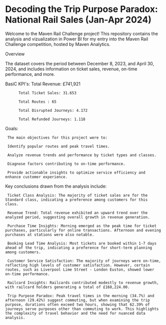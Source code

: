 # Decoding the Trip Purpose Paradox: National Rail Sales (Jan-Apr 2024)


Welcome to the Maven Rail Challenge project! This repository contains the analysis and vizualization in Power BI for my entry into the Maven Rail Challenge competition, hosted by Maven Analytics. 

Overview


The dataset covers the period between December 8, 2023, and April 30, 2024, and includes information on ticket sales, revenue, on-time performance, and more.

BasiC KPI's: 
          Total Revenue: £741,921
          
          Total Ticket Sales: 31.653
          
          Total Routes : 65
          
          Total Disrupted Journeys: 4.172
          
          Total Refunded Journeys: 1.118



Goals:

     The main objectives for this project were to:
     
     Identify popular routes and peak travel times.

     Analyze revenue trends and performance by ticket types and classes.
     
     Diagnose factors contributing to on-time performance.
     
     Provide actionable insights to optimize service efficiency and enhance customer experience.




Key conclusions drawn from the analysis include:

     Ticket Class Analysis: The majority of ticket sales are for the Standard class, indicating a preference among customers for this class.

     Revenue Trend: Total revenue exhibited an upward trend over the analyzed period, suggesting overall growth in revenue generation.

     Purchase Time Insights: Morning emerged as the peak time for ticket purchases, particularly for online transactions. Afternoon and evening purchases at stations were also notable.

     Booking Lead Time Analysis: Most tickets are booked within 1-7 days ahead of the trip, indicating a preference for short-term planning among customers.

     Customer Service Satisfaction: The majority of journeys were on-time, reflecting high levels of customer satisfaction. However, certain routes, such as Liverpool Lime Street - London Euston, showed lower on-time performance.

     Railcard Insights: Railcards contributed modestly to revenue growth, with railcard holders generating a total of £168,224.00.

     Trip Purpose Paradox: Peak travel times in the morning (34.7%) and afternoon (29.42%) suggest commuting, but when examining the trip purpose, durations often exceed two hours, showing that 62.39% of journeys serve purposes other than commuting to work. This highlights the complexity of travel behavior and the need for nuanced data analysis.
